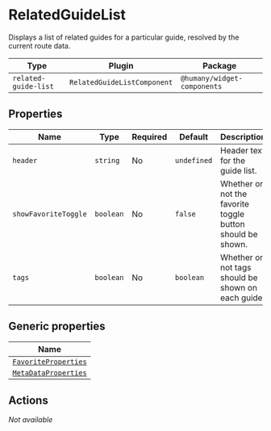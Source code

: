 # RelatedGuideList

Displays a list of related guides for a particular guide, resolved by the current route data.

| Type                 | Plugin                      | Package                     |
| -------------------- | --------------------------- | --------------------------- |
| `related-guide-list` | `RelatedGuideListComponent` | `@humany/widget-components` |

## Properties

| Name                 | Type      | Required | Default     | Description                                                |
| -------------------- | --------- | -------- | ----------- | ---------------------------------------------------------- |
| `header`             | `string`  | No       | `undefined` | Header text for the guide list.                            |
| `showFavoriteToggle` | `boolean` | No       | `false`     | Whether or not the favorite toggle button should be shown. |
| `tags`               | `boolean` | No       | `boolean`   | Whether or not tags should be shown on each guide.         |

## Generic properties

| Name                                                                               |
| ---------------------------------------------------------------------------------- |
| [`FavoriteProperties`](/component-reference/generic-properties#favoriteproperties) |
| [`MetaDataProperties`](/component-reference/generic-properties#metadataproperties) |

## Actions

_Not available_
